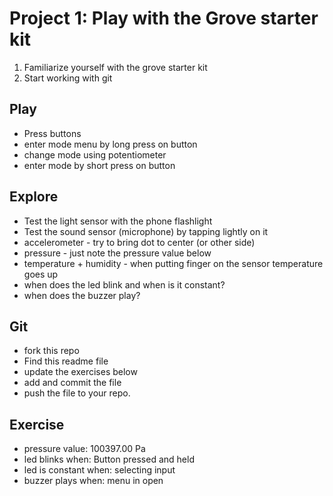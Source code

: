 # Project 1: Play with the Grove starter kit

1. Familiarize yourself with the grove starter kit
2. Start working with git

## Play
 - Press buttons
 - enter mode menu by long press on button
 - change mode using potentiometer
 - enter mode by short press on button

## Explore
 - Test the light sensor with the phone flashlight
 - Test the sound sensor (microphone) by tapping lightly on it
 - accelerometer - try to bring dot to center (or other side)
 - pressure - just note the pressure value below
 - temperature + humidity - when putting finger on the sensor temperature goes up
 - when does the led blink and when is it constant?
 - when does the buzzer play?

## Git
 - fork this repo
 - Find this readme file
 - update the exercises below
 - add and commit the file
 - push the file to your repo.

## Exercise
- pressure value: 100397.00 Pa
- led blinks when: Button pressed and held
- led is constant when: selecting input
- buzzer plays when: menu in open

